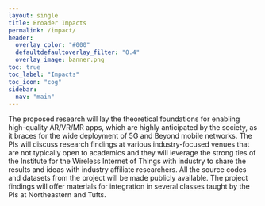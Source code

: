 ```yaml
---
layout: single
title: Broader Impacts
permalink: /impact/
header:
  overlay_color: "#000"
  defaultdefaultoverlay_filter: "0.4"
  overlay_image: banner.png
toc: true
toc_label: "Impacts"
toc_icon: "cog"
sidebar:
  nav: "main"
---
```


The proposed research will lay the theoretical foundations for enabling high-quality AR/VR/MR apps, which are
highly anticipated by the society, as it braces for the wide deployment of 5G and Beyond mobile networks. The PIs
will discuss research findings at various industry-focused venues that are not typically open to academics and they
will leverage the strong ties of the Institute for the Wireless Internet of Things with industry to share the results and
ideas with industry affiliate researchers. All the source codes and datasets from the project will be made publicly available. The
project findings will offer materials for integration in several classes taught by the PIs at Northeastern and Tufts.